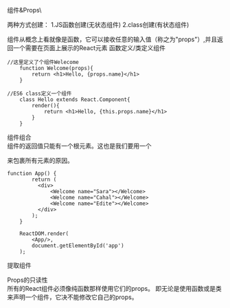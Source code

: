 组件&Props\

两种方式创建：
1.JS函数创建(无状态组件)
2.class创建(有状态组件)

组件从概念上看就像是函数，它可以接收任意的输入值（称之为"props"）,并且返回一个需要在页面上展示的React元素
函数定义/类定义组件
````
//这里定义了个组件Welecome
	function Welcome(props){
		return <h1>Hello, {props.name}</h1>
	}
````
````
//ES6 class定义一个组件
	class Hello extends React.Component{
		render(){
			return <h1>Hello, {this.props.name}</h1>
		}
	}
````

组件组合\
组件的返回值只能有一个根元素。这也是我们要用一个<div>来包裹所有<Welcome />元素的原因。
````
function App() {
        return (
          <div>
              <Welcome name="Sara"></Welcome>
              <Welcome name="Cahal"></Welcome>
              <Welcome name="Edite"></Welcome>
          </div>
        );
    }

    ReactDOM.render(
        <App/>,
        document.getElementById('app')
    );
````

提取组件

Props的只读性\
所有的React组件必须像纯函数那样使用它们的props。
即无论是使用函数或是类来声明一个组件，它决不能修改它自己的props。